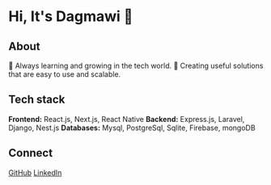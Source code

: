 # Hi, It's Dagmawi 👋

## About
 🌱 Always learning and growing in the tech world.
 💼 Creating useful solutions that are easy to use and scalable.

## Tech stack
 **Frontend:** React.js, Next.js, React Native
 **Backend:** Express.js, Laravel, Django, Nest.js
 **Databases:** Mysql, PostgreSql, Sqlite, Firebase, mongoDB

## Connect
 [GitHub](https://github.com/Dagmawi-22)
 [LinkedIn](https://www.linkedin.com/in/dagmawi-teka)

